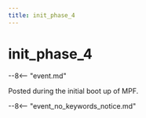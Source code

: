 ```yaml
---
title: init_phase_4
---
```


# init_phase_4


--8<-- "event.md"

Posted during the initial boot up of MPF.

--8<-- "event_no_keywords_notice.md"

